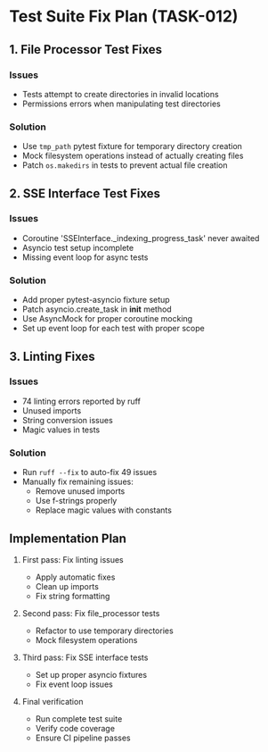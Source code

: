 # Test Suite Fix Plan (TASK-012)

## 1. File Processor Test Fixes

### Issues
- Tests attempt to create directories in invalid locations
- Permissions errors when manipulating test directories

### Solution
- Use `tmp_path` pytest fixture for temporary directory creation
- Mock filesystem operations instead of actually creating files
- Patch `os.makedirs` in tests to prevent actual file creation

## 2. SSE Interface Test Fixes

### Issues
- Coroutine 'SSEInterface._indexing_progress_task' never awaited
- Asyncio test setup incomplete
- Missing event loop for async tests

### Solution
- Add proper pytest-asyncio fixture setup
- Patch asyncio.create_task in __init__ method
- Use AsyncMock for proper coroutine mocking
- Set up event loop for each test with proper scope

## 3. Linting Fixes

### Issues
- 74 linting errors reported by ruff
- Unused imports
- String conversion issues
- Magic values in tests

### Solution
- Run `ruff --fix` to auto-fix 49 issues
- Manually fix remaining issues:
  - Remove unused imports
  - Use f-strings properly
  - Replace magic values with constants

## Implementation Plan

1. First pass: Fix linting issues
   - Apply automatic fixes
   - Clean up imports
   - Fix string formatting

2. Second pass: Fix file_processor tests
   - Refactor to use temporary directories
   - Mock filesystem operations

3. Third pass: Fix SSE interface tests
   - Set up proper asyncio fixtures
   - Fix event loop issues

4. Final verification
   - Run complete test suite
   - Verify code coverage
   - Ensure CI pipeline passes
